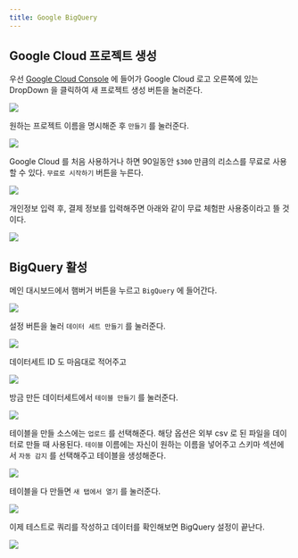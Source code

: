```yaml
---
title: Google BigQuery
---
```


## Google Cloud 프로젝트 생성
우선 [Google Cloud Console](https://console.cloud.google.com) 에 들어가 Google Cloud 로고 오른쪽에 있는 DropDown 을 클릭하여 새 프로젝트 생성 버튼을 눌러준다.

![](Settings/Database/images/Pasted%20image%2020240609102714.png)


원하는 프로젝트 이름을 명시해준 후 `만들기` 를 눌러준다.

![](Settings/Database/images/Pasted%20image%2020240609102816.png)


Google Cloud 를 처음 사용하거나 하면 90일동안 `$300` 만큼의 리소스를 무료로 사용할 수 있다. `무료로 시작하기`  버튼을 누른다.

![](Settings/Database/images/Pasted%20image%2020240609102912.png)


개인정보 입력 후, 결제 정보를 입력해주면 아래와 같이 무료 체험판 사용중이라고 뜰 것이다.

![](Settings/Database/images/Pasted%20image%2020240609103520.png)


## BigQuery 활성
메인 대시보드에서 햄버거 버튼을 누르고 `BigQuery` 에 들어간다.

![](Settings/Database/images/Pasted%20image%2020240609103540.png)


설정 버튼을 눌러 `데이터 세트 만들기` 를 눌러준다.

![](Settings/Database/images/Pasted%20image%2020240609120517.png)


데이터세트 ID 도 마음대로 적어주고 

![](Settings/Database/images/Pasted%20image%2020240609120559.png)


방금 만든 데이터세트에서 `테이블 만들기` 를 눌러준다.

![](Settings/Database/images/Pasted%20image%2020240609120728.png)


테이블을 만들 소스에는 `업로드` 를 선택해준다. 해당 옵션은 외부 csv 로 된 파일을 데이터로 만들 때 사용된다. `테이블` 이름에는 자신이 원하는 이름을 넣어주고 스키마 섹션에서 `자동 감지` 를 선택해주고 테이블을 생성해준다.

![](Settings/Database/images/Pasted%20image%2020240609120829.png)


테이블을 다 만들면 `새 탭에서 열기` 를 눌러준다.

![](Settings/Database/images/Pasted%20image%2020240609121546.png)


이제 테스트로 쿼리를 작성하고 데이터를 확인해보면 BigQuery 설정이 끝난다.

![](Settings/Database/images/Pasted%20image%2020240609121558.png)
